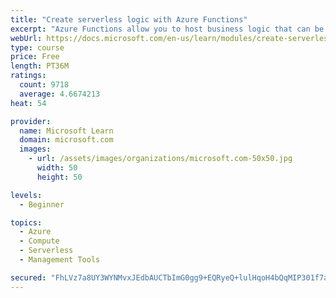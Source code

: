 ```yaml
---
title: "Create serverless logic with Azure Functions"
excerpt: "Azure Functions allow you to host business logic that can be executed without managing or provisioning server infrastructure"
webUrl: https://docs.microsoft.com/en-us/learn/modules/create-serverless-logic-with-azure-functions/
type: course
price: Free
length: PT36M
ratings:
  count: 9718
  average: 4.6674213
heat: 54

provider:
  name: Microsoft Learn
  domain: microsoft.com
  images:
    - url: /assets/images/organizations/microsoft.com-50x50.jpg
      width: 50
      height: 50

levels:
  - Beginner

topics:
  - Azure
  - Compute
  - Serverless
  - Management Tools

secured: "FhLVz7a8UY3WYNMvxJEdbAUCTbImG0gg9+EQRyeQ+lulHqoH4bQqMIP301f7afwM2YEVPJVeZ7bWmLfgsxGN0b9p7LwoadiNaxneZlmKgoMXPRcMRs6CyEsgjK0VurB0egusWDxpDypESw9EWdqsW6f0XrpA1LiaLHPXqVH+auJlt2UA2YFZb4GNlqIlfkp0ZE62YvDc7CCa0JtESB53IUdEQVeM0qsat6JMt6bBNJ+jKdCUDDQHLW5/i2vEW1I7n9L5JHuswuJ3y8nWTbsBfnxS1i09+f9CvJ51NEWauV4vsfe3y+kfeM/1n8sGurBCCpG0zhLC4nH7UoRZCGHssP2Bd5V8XqhsgbzhhOS/7APs6+XB8+dlMHLhG9EqmPW12ZMk7qvkdnplCnb2yw/tOdq3qqBaHpaszi5NW3RHcnY=;2PaU3EfL6AOoSFYW7zaCiA=="
---
```


